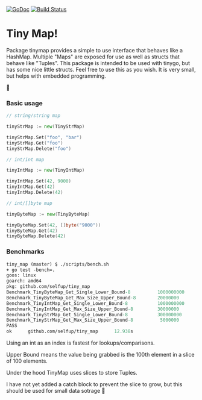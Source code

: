 [![GoDoc](https://godoc.org/github.com/selfup/tiny_map?status.svg)](https://godoc.org/github.com/selfup/tiny_map)
[![Build Status](https://travis-ci.org/selfup/tiny_map.svg?branch=master)](https://travis-ci.org/selfup/tiny_map)

# Tiny Map!

Package tinymap provides a simple to use interface that behaves like a HashMap.
Multiple "Maps" are exposed for use as well as structs that behave like "Tuples".
This package is intended to be used with tinygo, but has some nice little structs.
Feel free to use this as you wish. It is very small, but helps with embedded programming.

:tada:

### Basic usage

```go
// string/string map

tinyStrMap := new(TinyStrMap)

tinyStrMap.Set("foo", "bar")
tinyStrMap.Get("foo")
tinyStrMap.Delete("foo")

// int/int map

tinyIntMap := new(TinyIntMap)

tinyIntMap.Set(42, 9000)
tinyIntMap.Get(42)
tinyIntMap.Delete(42)

// int/[]byte map

tinyByteMap := new(TinyByteMap)

tinyByteMap.Set(42, []byte("9000"))
tinyByteMap.Get(42)
tinyByteMap.Delete(42)
```

### Benchmarks

```ocaml
tiny_map (master) $ ./scripts/bench.sh
+ go test -bench=.
goos: linux
goarch: amd64
pkg: github.com/selfup/tiny_map
Benchmark_TinyByteMap_Get_Single_Lower_Bound-8          1000000000               2.83 ns/op
Benchmark_TinyByteMap_Get_Max_Size_Upper_Bound-8        20000000                85.8 ns/op
Benchmark_TinyIntMap_Get_Single_Lower_Bound-8           1000000000               2.04 ns/op
Benchmark_TinyIntMap_Get_Max_Size_Upper_Bound-8         30000000                46.0 ns/op
Benchmark_TinyStrMap_Get_Single_Lower_Bound-8           300000000                5.08 ns/op
Benchmark_TinyStrMap_Get_Max_Size_Upper_Bound-8          5000000               374 ns/op
PASS
ok      github.com/selfup/tiny_map      12.938s
```

Using an int as an index is fastest for lookups/comparisons.

Upper Bound means the value being grabbed is the 100th element in a slice of 100 elements.

Under the hood TinyMap uses slices to store Tuples.

I have not yet added a catch block to prevent the slice to grow, but this should be used for small data sotrage :pray:
